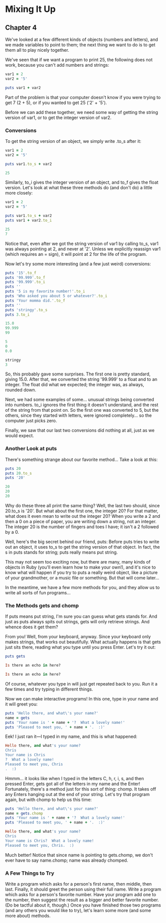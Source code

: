 
# Mixing It Up

## Chapter 4

We've looked at a few different kinds of objects (numbers and letters), and we made variables to point to them; the next thing we want to do is to get them all to 
play nicely together.

We've seen that if we want a program to print 25, the following does not work, because you can't add numbers and strings:

```ruby
var1 = 2
var2 = '5'

puts var1 + var2
```

Part of the problem is that your computer doesn't know if you were trying to get 7 (2 + 5), or if you wanted to get 25 ('2' + '5').

Before we can add these together, we need some way of getting the string version of var1, or to get the integer version of var2.

### Conversions

To get the string version of an object, we simply write .to_s after it:

```ruby
var1 = 2
var2 = '5'

puts var1.to_s + var2
```

```ruby
25
```

Similarly, to_i gives the integer version of an object, and to_f gives the float version. Let's look at what these three methods do (and don't do) a little more 
closely:

```ruby
var1 = 2
var2 = '5'

puts var1.to_s + var2
puts var1 + var2.to_i
```

```ruby
25
7
```

Notice that, even after we got the string version of var1 by calling to_s, var1 was always pointing at 2, and never at '2'. Unless we explicitly reassign var1 
(which requires an = sign), it will point at 2 for the life of the program.

Now let's try some more interesting (and a few just weird) conversions:

```ruby
puts '15'.to_f
puts '99.999'.to_f
puts '99.999'.to_i
puts ''
puts '5 is my favorite number!'.to_i
puts 'Who asked you about 5 or whatever?'.to_i
puts 'Your momma did.'.to_f
puts ''
puts 'stringy'.to_s
puts 3.to_i
```

```ruby
15.0
99.999
99

5
0
0.0

stringy
3
```

So, this probably gave some surprises. The first one is pretty standard, giving 15.0. After that, we converted the string '99.999' to a float and to an integer. 
The float did what we expected; the integer was, as always, rounded down.

Next, we had some examples of some... unusual strings being converted into numbers. to_i ignores the first thing it doesn't understand, and the rest of the string 
from that point on. So the first one was converted to 5, but the others, since they started with letters, were ignored completely... so the computer just picks zero.

Finally, we saw that our last two conversions did nothing at all, just as we would expect.

### Another Look at puts

There's something strange about our favorite method... Take a look at this:

```ruby
puts 20
puts 20.to_s
puts '20'
```

```ruby
20
20
20
```

Why do these three all print the same thing? Well, the last two should, since 20.to_s is '20'. But what about the first one, the integer 20? For that matter, 
what does it even mean to write out the integer 20? When you write a 2 and then a 0 on a piece of paper, you are writing down a string, not an integer. 
The integer 20 is the number of fingers and toes I have; it isn't a 2 followed by a 0.

Well, here's the big secret behind our friend, puts: Before puts tries to write out an object, it uses to_s to get the string version of that object. In fact, 
the s in puts stands for string; puts really means put string.

This may not seem too exciting now, but there are many, many kinds of objects in Ruby (you'll even learn how to make your own!), and it's nice to know what will 
happen if you try to puts a really weird object, like a picture of your grandmother, or a music file or something. But that will come later...

In the meantime, we have a few more methods for you, and they allow us to write all sorts of fun programs...

### The Methods gets and chomp

If puts means put string, I'm sure you can guess what gets stands for. And just as puts always spits out strings, gets will only retrieve strings. And whence does it 
get them?

From you! Well, from your keyboard, anyway. Since your keyboard only makes strings, that works out beautifully. What actually happens is that gets just sits there, 
reading what you type until you press Enter. Let's try it out:

```ruby
puts gets
```

```ruby
Is there an echo in here?
```

```ruby
Is there an echo in here?
```

Of course, whatever you type in will just get repeated back to you. Run it a few times and try typing in different things.

Now we can make interactive programs! In this one, type in your name and it will greet you:

```ruby
puts 'Hello there, and what\'s your name?'
name = gets
puts 'Your name is ' + name + '?  What a lovely name!'
puts 'Pleased to meet you, ' + name + '.  :)'
```

Eek! I just ran it—I typed in my name, and this is what happened:

```ruby
Hello there, and what's your name?
Chris
Your name is Chris
?  What a lovely name!
Pleased to meet you, Chris
.  :)
```

Hmmm... it looks like when I typed in the letters C, h, r, i, s, and then pressed Enter, gets got all of the letters in my name and the Enter! Fortunately, 
there's a method just for this sort of thing: chomp. It takes off any Enters hanging out at the end of your string. Let's try that program again, but with chomp to 
help us this time:

```ruby
puts 'Hello there, and what\'s your name?'
name = gets.chomp
puts 'Your name is ' + name + '?  What a lovely name!'
puts 'Pleased to meet you, ' + name + '.  :)'
```

```ruby
Hello there, and what's your name?
Chris
Your name is Chris?  What a lovely name!
Pleased to meet you, Chris.  :)
```

Much better! Notice that since name is pointing to gets.chomp, we don't ever have to say name.chomp; name was already chomped.

### A Few Things to Try

Write a program which asks for a person's first name, then middle, then last. Finally, it should greet the person using their full name.
Write a program which asks for a person's favorite number. Have your program add one to the number, then suggest the result as a bigger and better favorite number. 
(Do be tactful about it, though.)
Once you have finished those two programs (and any others you would like to try), let's learn some more (and some more about) methods.

